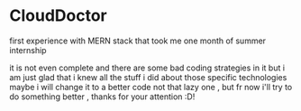 # CloudDoctor
first experience with MERN stack that took me one month of summer internship

it is not even complete and there are some bad coding strategies in it but i am just glad that i knew all the stuff i did about those specific technologies 
maybe i will change it to a better code not that lazy one , but fr now i'll try to do something better , thanks for your attention :D!
